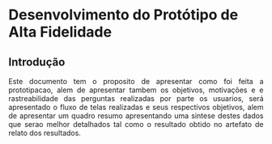 <div class="body">

# Desenvolvimento do Protótipo de Alta Fidelidade

## Introdução
<div align="justify"> 
<p>Este documento tem o proposito de apresentar como foi feita a prototipacao, alem de apresentar tambem os objetivos, motivações e e rastreabilidade das perguntas realizadas por parte  os usuarios, será apresentado o fluxo de telas realizadas e seus respectivos objetivos, alem de apresentar um quadro resumo apresentando uma sintese destes dados que serao melhor detalhados tal como o resultado obtido no artefato de relato dos resultados.</p>
</div>

</div>